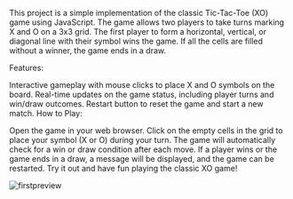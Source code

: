 This project is a simple implementation of the classic Tic-Tac-Toe (XO) game using JavaScript. The game allows two players to take turns marking X and O on a 3x3 grid. The first player to form a horizontal, vertical, or diagonal line with their symbol wins the game. If all the cells are filled without a winner, the game ends in a draw.

Features:

Interactive gameplay with mouse clicks to place X and O symbols on the board.
Real-time updates on the game status, including player turns and win/draw outcomes.
Restart button to reset the game and start a new match.
How to Play:

Open the game in your web browser.
Click on the empty cells in the grid to place your symbol (X or O) during your turn.
The game will automatically check for a win or draw condition after each move.
If a player wins or the game ends in a draw, a message will be displayed, and the game can be restarted.
Try it out and have fun playing the classic XO game!

![firstpreview](https://github.com/stuti-singh-in/JavaScript-beginners/assets/121602275/ff968fc9-4f21-486f-95fc-94501b891c93)

